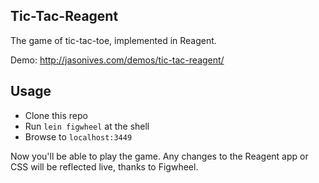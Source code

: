 ## Tic-Tac-Reagent

The game of tic-tac-toe, implemented in Reagent.

Demo: http://jasonives.com/demos/tic-tac-reagent/

## Usage

- Clone this repo
- Run `lein figwheel` at the shell
- Browse to `localhost:3449`

Now you'll be able to play the game. Any changes to the Reagent app or CSS
will be reflected live, thanks to Figwheel.
